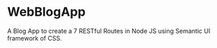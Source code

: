 # WebBlogApp
A Blog App to create a 7 RESTful Routes in  Node JS using Semantic UI framework of CSS.
